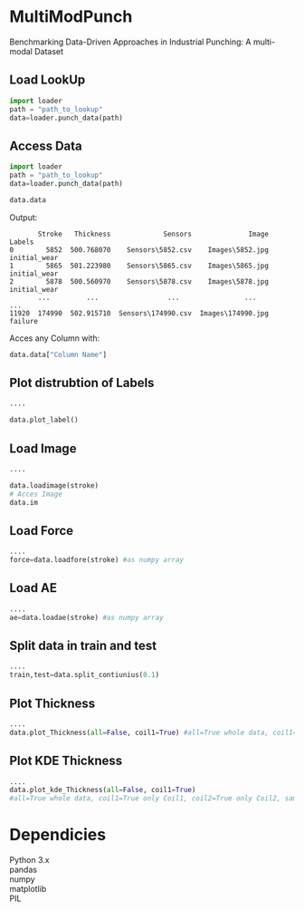 # MultiModPunch
Benchmarking Data-Driven Approaches in Industrial Punching: A multi-modal Dataset


## Load LookUp
```python
import loader
path = "path_to_lookup"
data=loader.punch_data(path)
```
## Access Data
```python
import loader
path = "path_to_lookup"
data=loader.punch_data(path)

data.data
```
Output:
```
       Stroke   Thickness             Sensors              Image        Labels
0        5852  500.768070    Sensors\5852.csv    Images\5852.jpg  initial_wear
1        5865  501.223980    Sensors\5865.csv    Images\5865.jpg  initial_wear
2        5878  500.560970    Sensors\5878.csv    Images\5878.jpg  initial_wear
       ...         ...                 ...                ...           ...
11920  174990  502.915710  Sensors\174990.csv  Images\174990.jpg       failure
```
Acces any Column with:
```python
data.data["Column Name"]
```
## Plot distrubtion of Labels
```python
....

data.plot_label()
```
## Load Image
```python
....

data.loadimage(stroke)
# Acces Image
data.im
```
## Load Force
```python
....
force=data.loadfore(stroke) #as numpy array
```

## Load AE
```python
....
ae=data.loadae(stroke) #as numpy array
```
## Split data in train and test
```python
....
train,test=data.split_contiunius(0.1)
```


## Plot Thickness
```python
....
data.plot_Thickness(all=False, coil1=True) #all=True whole data, coil1=True only Coil1, coil2=True only Coil2
```

## Plot KDE Thickness
```python
....
data.plot_kde_Thickness(all=False, coil1=True)
#all=True whole data, coil1=True only Coil1, coil2=True only Coil2, same=True Coil1+Coil2 in same graph
```

# Dependicies

Python 3.x\
pandas \
numpy \
matplotlib \
PIL 